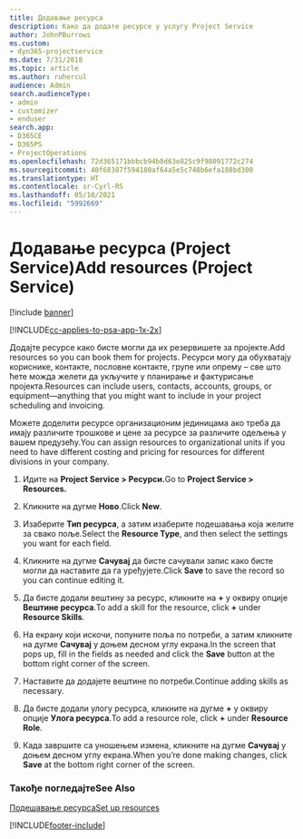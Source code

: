 ```yaml
---
title: Додавање ресурса
description: Како да додате ресурсе у услугу Project Service
author: JohnPBurrows
ms.custom:
- dyn365-projectservice
ms.date: 7/31/2018
ms.topic: article
ms.author: ruhercul
audience: Admin
search.audienceType:
- admin
- customizer
- enduser
search.app:
- D365CE
- D365PS
- ProjectOperations
ms.openlocfilehash: 72d365171bbbcb94b8d63e825c9f98091772c274
ms.sourcegitcommit: 40f68387f594180af64a5e5c748b6efa188bd300
ms.translationtype: HT
ms.contentlocale: sr-Cyrl-RS
ms.lasthandoff: 05/10/2021
ms.locfileid: "5992669"
---
```

# <a name="add-resources-project-service"></a><span data-ttu-id="bf517-103">Додавање ресурса (Project Service)</span><span class="sxs-lookup"><span data-stu-id="bf517-103">Add resources (Project Service)</span></span>

[!include [banner](../includes/psa-now-project-operations.md)]

[!INCLUDE[cc-applies-to-psa-app-1x-2x](../includes/cc-applies-to-psa-app-1x-2x.md)]

<span data-ttu-id="bf517-104">Додајте ресурсе како бисте могли да их резервишете за пројекте.</span><span class="sxs-lookup"><span data-stu-id="bf517-104">Add resources so you can book them for projects.</span></span> <span data-ttu-id="bf517-105">Ресурси могу да обухватају кориснике, контакте, пословне контакте, групе или опрему – све што ћете можда желети да укључите у планирање и фактурисање пројекта.</span><span class="sxs-lookup"><span data-stu-id="bf517-105">Resources can include users, contacts, accounts, groups, or equipment—anything that you might want to include in your project scheduling and invoicing.</span></span>  
  
<span data-ttu-id="bf517-106">Можете доделити ресурсе организационим јединицама ако треба да имају различите трошкове и цене за ресурсе за различите одељења у вашем предузећу.</span><span class="sxs-lookup"><span data-stu-id="bf517-106">You can assign resources to organizational units if you need to have different costing and pricing for resources for different divisions in your company.</span></span>  
  
1.  <span data-ttu-id="bf517-107">Идите на **Project Service > Ресурси.**</span><span class="sxs-lookup"><span data-stu-id="bf517-107">Go to **Project Service > Resources.**</span></span>  
  
2.  <span data-ttu-id="bf517-108">Кликните на дугме **Ново**.</span><span class="sxs-lookup"><span data-stu-id="bf517-108">Click **New**.</span></span>  
  
3.  <span data-ttu-id="bf517-109">Изаберите **Тип ресурса**, а затим изаберите подешавања која желите за свако поље.</span><span class="sxs-lookup"><span data-stu-id="bf517-109">Select the **Resource Type**, and then select the settings you want for each field.</span></span>  
  
4.  <span data-ttu-id="bf517-110">Кликните на дугме **Сачувај** да бисте сачували запис како бисте могли да наставите да га уређујете.</span><span class="sxs-lookup"><span data-stu-id="bf517-110">Click **Save** to save the record so you can continue editing it.</span></span>  
  
5.  <span data-ttu-id="bf517-111">Да бисте додали вештину за ресурс, кликните на **+** у оквиру опције **Вештине ресурса**.</span><span class="sxs-lookup"><span data-stu-id="bf517-111">To add a skill for the resource, click **+** under **Resource Skills**.</span></span>  
  
6.  <span data-ttu-id="bf517-112">На екрану који искочи, попуните поља по потреби, а затим кликните на дугме **Сачувај** у доњем десном углу екрана.</span><span class="sxs-lookup"><span data-stu-id="bf517-112">In the screen that pops up, fill in the fields as needed and click the **Save** button at the bottom right corner of the screen.</span></span>  
  
7.  <span data-ttu-id="bf517-113">Наставите да додајете вештине по потреби.</span><span class="sxs-lookup"><span data-stu-id="bf517-113">Continue adding skills as necessary.</span></span>  
  
8.  <span data-ttu-id="bf517-114">Да бисте додали улогу ресурса, кликните на дугме **+** у оквиру опције **Улога ресурса**.</span><span class="sxs-lookup"><span data-stu-id="bf517-114">To add a resource role, click **+** under **Resource Role**.</span></span>  
  
9. <span data-ttu-id="bf517-115">Када завршите са уношењем измена, кликните на дугме **Сачувај** у доњем десном углу екрана.</span><span class="sxs-lookup"><span data-stu-id="bf517-115">When you’re done making changes, click **Save** at the bottom right corner of the screen.</span></span>  
  
### <a name="see-also"></a><span data-ttu-id="bf517-116">Такође погледајте</span><span class="sxs-lookup"><span data-stu-id="bf517-116">See Also</span></span>  
 [<span data-ttu-id="bf517-117">Подешавање ресурса</span><span class="sxs-lookup"><span data-stu-id="bf517-117">Set up resources</span></span>](../psa/set-up-resources.md)


[!INCLUDE[footer-include](../includes/footer-banner.md)]